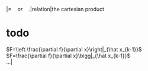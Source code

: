 ---
---


|$\times \quad or \quad .$|relation|the cartesian product

# todo

$F=\left.\frac{\partial f}{\partial x}\right|_{\hat x_{k-1}}$
<br>
$F=\frac{\partial f}{\partial x}\bigg|_{\hat x_{k-1}}$
<br>
$\left. ... \right|$


